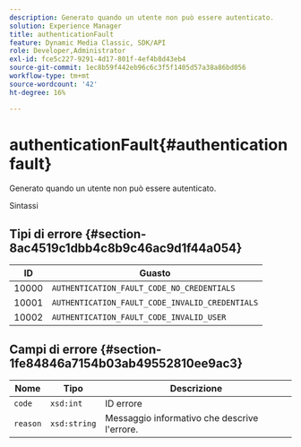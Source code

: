```yaml
---
description: Generato quando un utente non può essere autenticato.
solution: Experience Manager
title: authenticationFault
feature: Dynamic Media Classic, SDK/API
role: Developer,Administrator
exl-id: fce5c227-9291-4d17-801f-4ef4b8d43eb4
source-git-commit: 1ec8b59f442eb96c6c3f5f1405d57a38a86bd056
workflow-type: tm+mt
source-wordcount: '42'
ht-degree: 16%

---
```


# authenticationFault{#authenticationfault}

Generato quando un utente non può essere autenticato.

Sintassi

## Tipi di errore {#section-8ac4519c1dbb4c8b9c46ac9d1f44a054}

| ID | Guasto |
|---|---|
| 10000 | `AUTHENTICATION_FAULT_CODE_NO_CREDENTIALS` |
| 10001 | `AUTHENTICATION_FAULT_CODE_INVALID_CREDENTIALS` |
| 10002 | `AUTHENTICATION_FAULT_CODE_INVALID_USER` |

## Campi di errore {#section-1fe84846a7154b03ab49552810ee9ac3}

| Nome | Tipo | Descrizione |
|---|---|---|
| `code` | `xsd:int` | ID errore |
| `reason` | `xsd:string` | Messaggio informativo che descrive l&#39;errore. |
